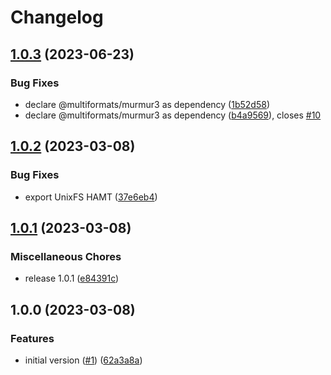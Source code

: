 # Changelog

## [1.0.3](https://github.com/Gozala/perma-map/compare/v1.0.2...v1.0.3) (2023-06-23)


### Bug Fixes

* declare @multiformats/murmur3 as dependency ([1b52d58](https://github.com/Gozala/perma-map/commit/1b52d5829adfdac822740ae5622ec534717b8092))
* declare @multiformats/murmur3 as dependency ([b4a9569](https://github.com/Gozala/perma-map/commit/b4a95691e0376f4aa92f409aa2064cdac5155a5d)), closes [#10](https://github.com/Gozala/perma-map/issues/10)

## [1.0.2](https://github.com/Gozala/perma-map/compare/v1.0.1...v1.0.2) (2023-03-08)


### Bug Fixes

* export UnixFS HAMT ([37e6eb4](https://github.com/Gozala/perma-map/commit/37e6eb45a2516a8d68d7d513ed5a5a9e3b09d1b8))

## [1.0.1](https://github.com/Gozala/perma-map/compare/v1.0.0...v1.0.1) (2023-03-08)


### Miscellaneous Chores

* release 1.0.1 ([e84391c](https://github.com/Gozala/perma-map/commit/e84391c112eda9c5b397946dbedf19ff7315b8f9))

## 1.0.0 (2023-03-08)


### Features

* initial version ([#1](https://github.com/Gozala/perma-map/issues/1)) ([62a3a8a](https://github.com/Gozala/perma-map/commit/62a3a8a919ded54e6105029253648b1eee52064c))

